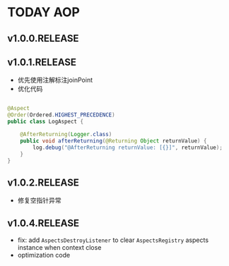 # TODAY AOP

## v1.0.0.RELEASE

## v1.0.1.RELEASE
- 优先使用注解标注joinPoint
- 优化代码


```java

@Aspect
@Order(Ordered.HIGHEST_PRECEDENCE)
public class LogAspect {

	@AfterReturning(Logger.class)
	public void afterReturning(@Returning Object returnValue) {
		log.debug("@AfterReturning returnValue: [{}]", returnValue);
	}
}

```

## v1.0.2.RELEASE
- 修复空指针异常

## v1.0.4.RELEASE
- fix: add `AspectsDestroyListener` to clear `AspectsRegistry` aspects instance when context close 
- optimization code

